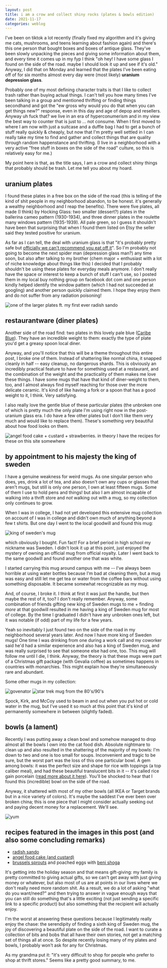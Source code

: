 ```yaml
---
layout: post
title: i am a crow and collect shiny rocks (plates & bowls edition)
date: 2021-11-17
categories: weblog
---
```


I've been on tiktok a lot recently (finally fixed my algorithm and it's giving me cats, mushrooms, and teens learning about fashion again) and there's this one person that bought boxes and boxes of antique glass. 
They've been slowly unpacking the pieces and giving some information about them, and every time it comes up in my fyp I think "oh hey! I have some glass I found on the side of the road. maybe I should look it up and see if it's old." 
Anyway, I did that on Monday and learned that the plates I've been eating off of for six months almost every day were (most likely) **uranium depression glass**.

Probably one of my most defining character traits is that I like to collect trash rather than buying actual things. 
I can't tell you how many times I've been talking in a group and mentioned thrifting or finding things secondhand and got the "ew gross why would you do that when you can get things new?" response, even in this day and age of depop and resellers. 
Anyway uh fuck that? we live in an era of hyperconumerism and in my view the best way to counter that is just to ... not consume. 
When I first moved to where I am now with just a suitcase and a duffle bag I had to get a bunch of stuff really quickly & cheaply, but now that I'm pretty well settled in I can really take my time to find and gather and collect things that are quality through random happenstance and thrifting. 
(I live in a neighborhood with a very active "free stuff in boxes on the side of the road" culture, so this is relatively easy for me.)

My point here is that, as the title says, I am a crow and collect shiny things that probably should be trash. Let me tell you about my hoard.

## uranium plates

I found these plates in a free box on the side of the road (this is telling of the kind of shit people in my neighborhood abandon, to be honest. it's generally a wealthy neighborhood and I reap the benefits). 
There were five plates, all made (I think) by Hocking Glass: two smaller (dessert?) plates in the ballerina cameo pattern (1930-1934), and three dinner plates in the roulette many windows pattern (1935-1939). 
All pale green, so I guess it shouldn't have been that surprising that when I found them listed on Etsy the seller said they tested positive for uranium.

As far as I can tell, the deal with uranium glass is that "it's probably pretty safe but [officially we can't recommend you eat off it](https://www.epa.gov/radtown/radioactivity-antiques)". 
So I'm probably not going to become the next spider man (depression glass man?) any time soon, but also after talking to my brother (chem major + enthusiast with a lot of niche knowledge about things like this) I decided that I probably shouldn't be using these plates for everyday meals anymore.
I don't really have the space or interest to keep a bunch of stuff I can't use, so I posted them in my local buy nothing group on facebook dot com and one person kindly helped identify the window pattern (which I had not succeeded at googling) and another person quickly claimed them. 
I hope they enjoy them and do not suffer from any radiation poisoning!

![one of the larger plates ft. my first ever radish sando](https://user-images.githubusercontent.com/91703680/142222656-d8c6b703-ac22-41c8-b22f-d2d2d492fa7a.png)

## restaurantware (diner plates)

Another side of the road find: two plates in this lovely pale blue ([Caribe Blue](https://www.ebay.com/itm/392847356209)). They have an incredible weight to them: exactly the type of plate you'd get a greasy spoon local diner. 

Anyway, and you'll notice that this will be a theme throughout this entire post, I broke one of them. Instead of shattering like normal china, it snapped cleanly in half -- easy cleanup, no dangerous shards.
This is obviously an incredibly practical feature to have for something used at a restaurant, and the combination of the weight and the practicality of them makes me love these things.
I have some mugs that have that kind of diner-weight to them, too, and I almost always find myself reaching for those over the more delicate ceramic. 
It's kind of like having a fork or a spoon that has a good weight to it, I think. Very satisfying.

I also really love the gentle blue of these particular plates (the unbroken one of which is pretty much the only plate I'm using right now in the post-uranium glass era. I do have a few other plates but I don't like them very much and would like to replace them).
These's something very beautiful about how food looks on them.

![angel food cake + custard + strawberries. in theory I have the recipes for these on this site somewhere](https://user-images.githubusercontent.com/91703680/142224193-4847a51e-9e6a-47d8-a175-6679c8390b02.png)

## by appointment to his majesty the king of sweden

I have a genuine weakness for weird mugs. As one singular person who does, yes, drink a lot of tea, and also doesn't own any cups or glasses that aren't mugs, but still is only one person, I own at least fifteen mugs. Some of them I use to hold pens and things! but also I am almost incapable of walking into a thrift store and _not_ walking out with a mug, so my collection only continues to grow.

When I was in college, I had not yet developed this extensive mug collection on account of I was in college and didn't own much of anything beyond a few t shirts. But one day I went to the local goodwill and found this mug:

![king of sweden's mug](https://user-images.githubusercontent.com/91703680/142225586-a9702c9b-35c4-44ac-b829-19f798a7f96c.png)

which obviously I bought. Fun fact! For a brief period in high school my nickname was Sweden. I didn't look it up at this point, just enjoyed the mystery of owning an official mug from official royalty.
Later I went back to the same goodwill and found another one that was white.

I started carrying this mug around campus with me -- I've always been horrible at using water bottles because I'm bad at cleaning them, but a mug was easy and still let me get tea or water from the coffee bars without using something disposable. It became somewhat recognizable as my mug.

And, of course, I broke it. I think at first it was just the handle, but then maybe the rest of it, too? I don't really remember. Anyway, some combination of friends gifting new king of Sweden mugs to me + finding _more_ at that goodwill resulted in me having a king of Sweden mug for most of college. 
By the time I graduated I didn't have any unbroken ones left, but it was notable (if odd) part of my life for a few years.

Yeah so inevitably I just found two on the side of the road in my neighborhood several years later. And now I have more king of Sweden mugs! One time I was drinking from one during a work call and my coworker said he'd had a similar experience and also has a king of Sweden mug, and was really surprised to see that someone else had one, too. 
This mug will follow me until I die, I think. Anyway, the theory is that these mugs were part of a Christmas gift package (with Gevalia coffee) as sometimes happens in countries with monarchies. This might explain how they're simultaneously rare and abundant.

Some other mugs in my collection:

![govenator](https://user-images.githubusercontent.com/91703680/142226969-4853aee4-de5b-4d4e-9581-53c658c6f1d7.png)
![star trek mug from the 80's/90's](https://user-images.githubusercontent.com/91703680/142227043-503cdd42-0ead-4210-a076-206b459ade12.png)

Spock, Kirk, and McCoy used to beam in and out when you put hot or cold water in the mug, but I've used it so much at this point that it's kind of permanently somewhere in between (slightly faded).  

## bowls (a lament)

Recently I was putting away a clean bowl and somehow managed to drop almost all the bowls I own into the cat food dish. Absolute nightmare to clean up and also resulted in the shattering of the majority of my bowls: I'm down to two and one is too small for soups. Inconvenient and tragic to be sure, but the worst part was the loss of this one particular bowl. A gem among bowls: it was the perfect size and shape for rice with toppings (a top caliber meal), and had these beautiful translucent bits in it -- it's called rice gain porcelain ([read more about it here](https://gotheborg.com/glossary/ricegrain.shtml)). 
You'll be shocked to hear that I found this (incredible) bowl on the side of the road.

Anyway, it shattered with most of my other bowls (all IKEA or Target brands but in a nice variety of colors). It's maybe the saddest I've ever been over broken china; this is one piece that I might consider actually seeking out and paying decent money for a replacement. We'll see.

![yum](https://user-images.githubusercontent.com/91703680/142228556-03861834-ed27-4e76-a63d-18342d23c69c.png)

## recipes featured in the images in this post (and also some concluding remarks)

- [radish sando](/recipes/2021/11/17/radish-sando.html)
- [angel food cake (and custard)](/recipes/2021/11/17/angel-food.html)
- [brussels sprouts](/recipes/2021/11/17/brussels-sprout.html) and poached eggs with [beni shoga](https://www.google.com/search?q=beni+shoga&tbm=isch)

It's getting into the holiday season and that means gift-giving: my family is pretty committed to giving actual gifts, so we can't get away with just giving money or whatever, but also most of us are at points in our lives where we don't really need more random shit. 
As a result, we do a lot of asking "what do you want/need?" and then trying to answer in vague enough ways that you can still do something that's a little exciting (not just sending a specific link to a specific product) but also something that the recipient will actually enjoy.

I'm the worst at answering these questions because I legitimately really enjoy the chase: the serendipity of finding a sixth king of Sweden mug, the joy of discovering a beautiful plate on the side of the road. I want to curate a collection of bits and bobs that all have their own stories, not get a matching set of things all at once. 
So despite recently losing many of my plates and bowls, I probably won't ask for any for Christmas. 

As my grandma put it: "it's very difficult to shop for people who prefer to shop at thrift stores." Seems like a pretty good summary, to me.
